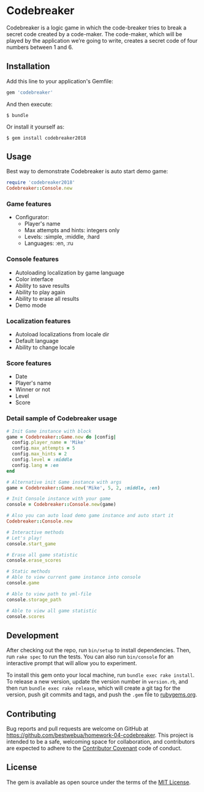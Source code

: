 # Codebreaker #

Codebreaker is a logic game in which the code-breaker tries to break a secret code created by a code-maker. The code-maker, which will be played by the application we’re going to write, creates a secret code of four numbers between 1 and 6.

## Installation ##

Add this line to your application's Gemfile:

```ruby
gem 'codebreaker'
```

And then execute:

    $ bundle

Or install it yourself as:

    $ gem install codebreaker2018

## Usage ##
Best way to demonstrate Codebreaker is auto start demo game:

```ruby
require 'codebreaker2018'
Codebreaker::Console.new
```

### Game features ###
  - Configurator:
    - Player's name
    - Max attempts and hints: integers only
    - Levels: :simple, :middle, :hard
    - Languages: :en, :ru

### Console features ###
  - Autoloading localization by game language
  - Color interface
  - Ability to save results
  - Ability to play again
  - Ability to erase all results
  - Demo mode

### Localization features ###
  - Autoload localizations from locale dir
  - Default language
  - Ability to change locale

### Score features ###
  - Date
  - Player's name
  - Winner or not
  - Level
  - Score

### Detail sample of Codebreaker usage ###

```ruby
# Init Game instance with block
game = Codebreaker::Game.new do |config|
  config.player_name = 'Mike'
  config.max_attempts = 5
  config.max_hints = 2
  config.level = :middle
  config.lang = :en
end

# Alternative init Game instance with args
game = Codebreaker::Game.new('Mike', 5, 2, :middle, :en)

# Init Console instance with your game
console = Codebreaker::Console.new(game)

# Also you can auto load demo game instance and auto start it
Codebreaker::Console.new

# Interactive methods
# Let's play!
console.start_game

# Erase all game statistic
console.erase_scores

# Static methods
# Able to view current game instance into console
console.game

# Able to view path to yml-file
console.storage_path

# Able to view all game statistic
console.scores
```

## Development

After checking out the repo, run `bin/setup` to install dependencies. Then, run `rake spec` to run the tests. You can also run `bin/console` for an interactive prompt that will allow you to experiment.

To install this gem onto your local machine, run `bundle exec rake install`. To release a new version, update the version number in `version.rb`, and then run `bundle exec rake release`, which will create a git tag for the version, push git commits and tags, and push the `.gem` file to [rubygems.org](https://rubygems.org).

## Contributing

Bug reports and pull requests are welcome on GitHub at https://github.com/bestwebua/homework-04-codebreaker. This project is intended to be a safe, welcoming space for collaboration, and contributors are expected to adhere to the [Contributor Covenant](http://contributor-covenant.org) code of conduct.


## License

The gem is available as open source under the terms of the [MIT License](http://opensource.org/licenses/MIT).
